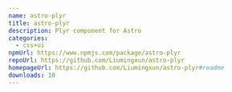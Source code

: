 ```yaml
---
name: astro-plyr
title: astro-plyr
description: Plyr component for Astro
categories:
  - css+ui
npmUrl: https://www.npmjs.com/package/astro-plyr
repoUrl: https://github.com/Liumingxun/astro-plyr
homepageUrl: https://github.com/Liumingxun/astro-plyr#readme
downloads: 10
---
```

